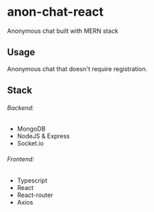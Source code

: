 # anon-chat-react
Anonymous chat built with MERN stack
## Usage
Anonymous chat that doesn't require registration. 
## Stack
###### Backend:
* MongoDB
* NodeJS & Express
* Socket.io
###### Frontend:
* Typescript
* React 
* React-router
* Axios

